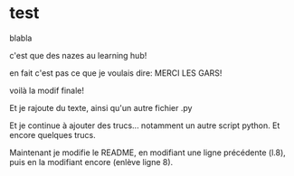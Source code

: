 # test
blabla

c'est que des nazes au learning hub!

en fait c'est pas ce que je voulais dire: MERCI LES GARS!

voilà la modif finale!

Et je rajoute du texte, ainsi qu'un autre fichier .py

Et je continue à ajouter des trucs... notamment un autre script python. Et encore quelques trucs.

Maintenant je modifie le README, en modifiant une ligne précédente (l.8), puis en la modifiant encore (enlève ligne 8).
